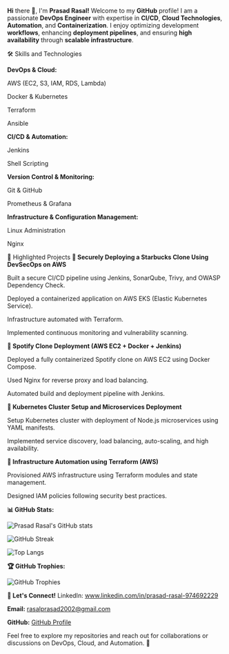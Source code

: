 **Hi** there 👋, I'm **Prasad Rasal!**
Welcome to my **GitHub** profile! I am a passionate **DevOps Engineer** with expertise in **CI/CD**, **Cloud Technologies**, **Automation**, and **Containerization**. I enjoy optimizing development **workflows**, enhancing **deployment pipelines**, and ensuring **high availability** through **scalable infrastructure**.

🛠️ Skills and Technologies

**DevOps & Cloud:**

AWS (EC2, S3, IAM, RDS, Lambda)

Docker & Kubernetes

Terraform

Ansible

**CI/CD & Automation:**

Jenkins

Shell Scripting

**Version Control & Monitoring:**

Git & GitHub

Prometheus & Grafana

**Infrastructure & Configuration Management:**

Linux Administration

Nginx

🌟 Highlighted Projects
**🔹 Securely Deploying a Starbucks Clone Using DevSecOps on AWS**

Built a secure CI/CD pipeline using Jenkins, SonarQube, Trivy, and OWASP Dependency Check.

Deployed a containerized application on AWS EKS (Elastic Kubernetes Service).

Infrastructure automated with Terraform.

Implemented continuous monitoring and vulnerability scanning.

**🔹 Spotify Clone Deployment (AWS EC2 + Docker + Jenkins)**

Deployed a fully containerized Spotify clone on AWS EC2 using Docker Compose.

Used Nginx for reverse proxy and load balancing.

Automated build and deployment pipeline with Jenkins.

**🔹 Kubernetes Cluster Setup and Microservices Deployment**

Setup Kubernetes cluster with deployment of Node.js microservices using YAML manifests.

Implemented service discovery, load balancing, auto-scaling, and high availability.

**🔹 Infrastructure Automation using Terraform (AWS)**

Provisioned AWS infrastructure using Terraform modules and state management.

Designed IAM policies following security best practices.


**📊 GitHub Stats:**

![Prasad Rasal's GitHub stats](https://github-readme-stats.vercel.app/api?username=Prasadrasal2002&show_icons=true&theme=github_dark)

![GitHub Streak](https://streak-stats.demolab.com?user=Prasadrasal2002&theme=github-dark&hide_border=true)


![Top Langs](https://github-readme-stats.vercel.app/api/top-langs/?username=Prasadrasal2002&layout=compact&theme=github_dark)


**🏆 GitHub Trophies:**

![GitHub Trophies](https://github-profile-trophy.vercel.app/?username=Prasadrasal2002&theme=darkhub&no-bg=true&no-frame=true&row=1)



**💬 Let's Connect!**
LinkedIn: www.linkedin.com/in/prasad-rasal-974692229

**Email:** rasalprasad2002@gmail.com

**GitHub:** [GitHub Profile](https://github.com/Prasadrasal2002/)

Feel free to explore my repositories and reach out for collaborations or discussions on DevOps, Cloud, and Automation. 🚀

